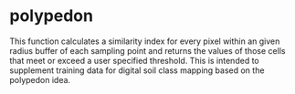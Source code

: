 # polypedon

This function calculates a similarity index for every pixel within an given radius buffer of each sampling point and returns the values of those cells that meet or exceed a user specified threshold. This is intended to supplement training data for digital soil class mapping based on the polypedon idea. 
